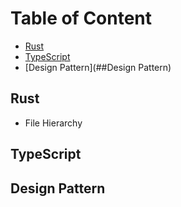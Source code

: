 Table of Content
================

- [Rust](##Rust)
- [TypeScript](##TypeScript)
- [Design Pattern](##Design Pattern)


## Rust

- File Hierarchy

## TypeScript

## Design Pattern
